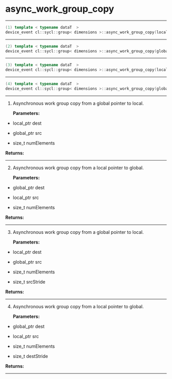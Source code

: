 # async_work_group_copy

---

```cpp
(1) template < typename dataT  >
device_event cl::sycl::group< dimensions >::async_work_group_copy(local_ptr< dataT > dest, global_ptr< dataT > src, size_t numElements) const
```

---

```cpp
(2) template < typename dataT  >
device_event cl::sycl::group< dimensions >::async_work_group_copy(global_ptr< dataT > dest, local_ptr< dataT > src, size_t numElements) const
```

---

```cpp
(3) template < typename dataT  >
device_event cl::sycl::group< dimensions >::async_work_group_copy(local_ptr< dataT > dest, global_ptr< dataT > src, size_t numElements, size_t srcStride) const
```

---

```cpp
(4) template < typename dataT  >
device_event cl::sycl::group< dimensions >::async_work_group_copy(global_ptr< dataT > dest, local_ptr< dataT > src, size_t numElements, size_t destStride) const
```

---

1. Asynchronous work group copy from a global pointer to local. 

   **Parameters:**

  * local_ptr dest

   

  * global_ptr src

   

  * size_t numElements

   

   **Returns:** 

---

2. Asynchronous work group copy from a local pointer to global. 

   **Parameters:**

  * global_ptr dest

   

  * local_ptr src

   

  * size_t numElements

   

   **Returns:** 

---

3. Asynchronous work group copy from a global pointer to local. 

   **Parameters:**

  * local_ptr dest

   

  * global_ptr src

   

  * size_t numElements

   

  * size_t srcStride

   

   **Returns:** 

---

4. Asynchronous work group copy from a local pointer to global. 

   **Parameters:**

  * global_ptr dest

   

  * local_ptr src

   

  * size_t numElements

   

  * size_t destStride

   

   **Returns:** 

---

